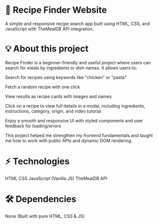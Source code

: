 # 🥗 Recipe Finder Website
A simple and responsive recipe search app built using HTML, CSS, and JavaScript with TheMealDB API integration.

# 💡 About this project
Recipe Finder is a beginner-friendly and useful project where users can search for meals by ingredients or dish names. It allows users to:

Search for recipes using keywords like "chicken" or "pasta"

Fetch a random recipe with one click

View results as recipe cards with images and names

Click on a recipe to view full details in a modal, including ingredients, instructions, category, origin, and video tutorial

Enjoy a smooth and responsive UI with styled components and user feedback for loading/errors

This project helped me strengthen my frontend fundamentals and taught me how to work with public APIs and dynamic DOM rendering.

# ⚡ Technologies
HTML
CSS
JavaScript (Vanilla JS)
TheMealDB API

# 🛠 Dependencies
None (Built with pure HTML, CSS & JS)


